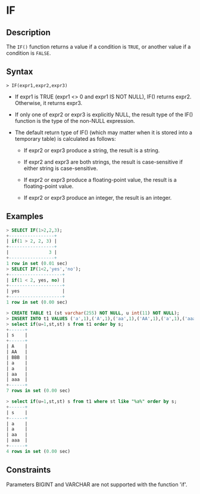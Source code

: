 # **IF**

## **Description**

The `IF()` function returns a value if a condition is `TRUE`, or another value if a condition is `FALSE`.

## **Syntax**

```
> IF(expr1,expr2,expr3)
```

- If expr1 is TRUE (expr1 <> 0 and expr1 IS NOT NULL), IF() returns expr2. Otherwise, it returns expr3.

- If only one of expr2 or expr3 is explicitly NULL, the result type of the IF() function is the type of the non-NULL
  expression.

- The default return type of IF() (which may matter when it is stored into a temporary table) is calculated as follows:

  + If expr2 or expr3 produce a string, the result is a string.

  + If expr2 and expr3 are both strings, the result is case-sensitive if either string is case-sensitive.

  + If expr2 or expr3 produce a floating-point value, the result is a floating-point value.

  + If expr2 or expr3 produce an integer, the result is an integer.

## **Examples**

```sql
> SELECT IF(1>2,2,3);
+-----------------+
| if(1 > 2, 2, 3) |
+-----------------+
|               3 |
+-----------------+
1 row in set (0.01 sec)
> SELECT IF(1<2,'yes','no');
+--------------------+
| if(1 < 2, yes, no) |
+--------------------+
| yes                |
+--------------------+
1 row in set (0.00 sec)
```

```sql
> CREATE TABLE t1 (st varchar(255) NOT NULL, u int(11) NOT NULL);
> INSERT INTO t1 VALUES ('a',1),('A',1),('aa',1),('AA',1),('a',1),('aaa',0),('BBB',0);
> select if(u=1,st,st) s from t1 order by s;
+------+
| s    |
+------+
| A    |
| AA   |
| BBB  |
| a    |
| a    |
| aa   |
| aaa  |
+------+
7 rows in set (0.00 sec)

> select if(u=1,st,st) s from t1 where st like "%a%" order by s;
+------+
| s    |
+------+
| a    |
| a    |
| aa   |
| aaa  |
+------+
4 rows in set (0.00 sec)
```

## **Constraints**

Parameters BIGINT and VARCHAR are not supported with the function 'if'.
